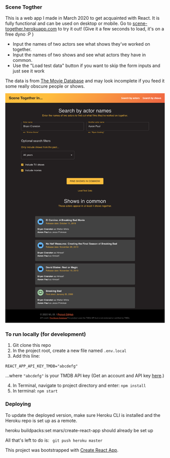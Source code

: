 ### Scene Togther
This is a web app I made in March 2020 to get acquainted with React. It is fully functional and can be used on desktop or mobile. Go to [scene-together.herokuapp.com](http://scene-together/herokuapp.com) to try it out! (Give it a few seconds to load, it's on a free dyno :P ) 

* Input the names of two actors see what shows they've worked on together.
* Input the names of two shows and see what actors they have in common.
* Use the "Load test data" button if you want to skip the form inputs and just see it work 

The data is from [The Movie Database](http://themoviedb.org) and may look incomplete if you feed it some really obscure people or shows.

![alt text](screenshots/scene-together2020.png "Screenshot of 'Scene Together' app on desktop")


### To run locally (for development)
1. Git clone this repo 
2. In the project root, create a new file named ```.env.local ```
3. Add this line: 

```REACT_APP_API_KEY_TMDB="abcdefg"```

...where ```"abcdefg"``` is your TMDB API key (Get an account and API key [here](https://developers.themoviedb.org/3/getting-started/introduction).)

4. In Terminal, navigate to project directory and enter: ```npm install```
5. In terminal: ```npm start```

### Deploying
To update the deployed version, make sure Heroku CLI is installed and the Heroku repo is set up as a remote.

heroku buildpacks:set mars/create-react-app should already be set up

All that's left to do is:
``` git push heroku master```

This project was bootstrapped with [Create React App](https://github.com/facebook/create-react-app).
